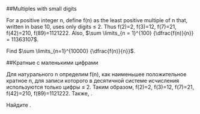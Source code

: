 ##Multiples with small digits


For a positive integer n, define f(n) as the least positive multiple of n that, written in base 10, uses only digits ≤ 2.
Thus f(2)=2, f(3)=12, f(7)=21, f(42)=210, f(89)=1121222.
Also, $\sum \limits_{n = 1}^{100} {\dfrac{f(n)}{n}} = 11363107$.

Find $\sum \limits_{n=1}^{10000} {\dfrac{f(n)}{n}}$.

##Кратные с маленькими цифрами


Для натурального n определим f(n), как наименьшее положительное кратное n, для записи которого в десятичной системе исчисления используются только цифры ≤ 2.
Таким образом, f(2)=2, f(3)=12, f(7)=21, f(42)=210, f(89)=1121222.
Также, .

Найдите .

